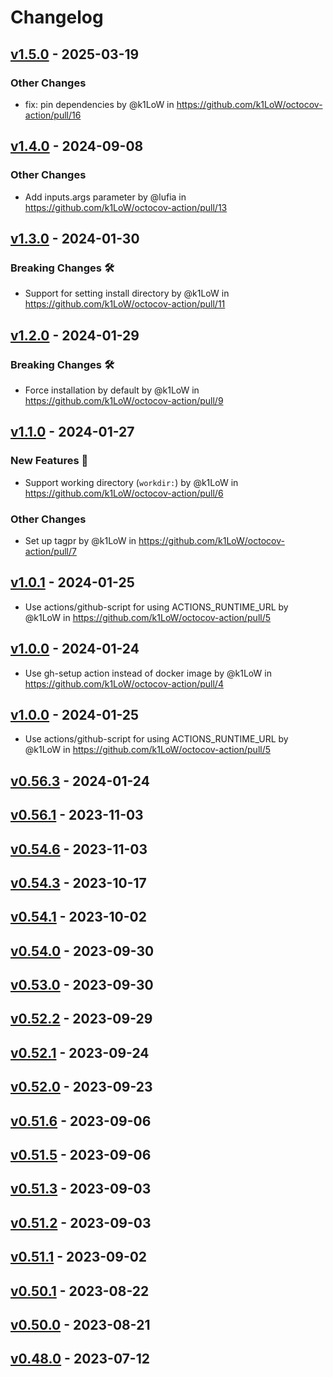 # Changelog

## [v1.5.0](https://github.com/k1LoW/octocov-action/compare/v1.4.0...v1.5.0) - 2025-03-19
### Other Changes
- fix: pin dependencies by @k1LoW in https://github.com/k1LoW/octocov-action/pull/16

## [v1.4.0](https://github.com/k1LoW/octocov-action/compare/v1.3.0...v1.4.0) - 2024-09-08
### Other Changes
- Add inputs.args parameter by @lufia in https://github.com/k1LoW/octocov-action/pull/13

## [v1.3.0](https://github.com/k1LoW/octocov-action/compare/v1.2.0...v1.3.0) - 2024-01-30
### Breaking Changes 🛠
- Support for setting install directory by @k1LoW in https://github.com/k1LoW/octocov-action/pull/11

## [v1.2.0](https://github.com/k1LoW/octocov-action/compare/v1.1.0...v1.2.0) - 2024-01-29
### Breaking Changes 🛠
- Force installation by default by @k1LoW in https://github.com/k1LoW/octocov-action/pull/9

## [v1.1.0](https://github.com/k1LoW/octocov-action/compare/v1.0.1...v1.1.0) - 2024-01-27
### New Features 🎉
- Support working directory (`workdir:`) by @k1LoW in https://github.com/k1LoW/octocov-action/pull/6
### Other Changes
- Set up tagpr by @k1LoW in https://github.com/k1LoW/octocov-action/pull/7

## [v1.0.1](https://github.com/k1LoW/octocov-action/compare/v1.0.0...v1.0.1) - 2024-01-25
- Use actions/github-script for using ACTIONS_RUNTIME_URL by @k1LoW in https://github.com/k1LoW/octocov-action/pull/5

## [v1.0.0](https://github.com/k1LoW/octocov-action/compare/v0.54.6...v1.0.0) - 2024-01-24
- Use gh-setup action instead of docker image by @k1LoW in https://github.com/k1LoW/octocov-action/pull/4

## [v1.0.0](https://github.com/k1LoW/octocov-action/compare/v1.0.0...v1) - 2024-01-25
- Use actions/github-script for using ACTIONS_RUNTIME_URL by @k1LoW in https://github.com/k1LoW/octocov-action/pull/5

## [v0.56.3](https://github.com/k1LoW/octocov-action/compare/v0.54.6...v0.56.3) - 2024-01-24

## [v0.56.1](https://github.com/k1LoW/octocov-action/compare/v0.54.3...v0.56.1) - 2023-11-03

## [v0.54.6](https://github.com/k1LoW/octocov-action/compare/v0.54.3...v0.54.6) - 2023-11-03

## [v0.54.3](https://github.com/k1LoW/octocov-action/compare/v0.54.1...v0.54.3) - 2023-10-17

## [v0.54.1](https://github.com/k1LoW/octocov-action/compare/v0.54.0...v0.54.1) - 2023-10-02

## [v0.54.0](https://github.com/k1LoW/octocov-action/compare/v0.53.0...v0.54.0) - 2023-09-30

## [v0.53.0](https://github.com/k1LoW/octocov-action/compare/v0.52.2...v0.53.0) - 2023-09-30

## [v0.52.2](https://github.com/k1LoW/octocov-action/compare/v0.52.1...v0.52.2) - 2023-09-29

## [v0.52.1](https://github.com/k1LoW/octocov-action/compare/v0.52.0...v0.52.1) - 2023-09-24

## [v0.52.0](https://github.com/k1LoW/octocov-action/compare/v0.51.6...v0.52.0) - 2023-09-23

## [v0.51.6](https://github.com/k1LoW/octocov-action/compare/v0.51.5...v0.51.6) - 2023-09-06

## [v0.51.5](https://github.com/k1LoW/octocov-action/compare/v0.51.3...v0.51.5) - 2023-09-06

## [v0.51.3](https://github.com/k1LoW/octocov-action/compare/v0.51.2...v0.51.3) - 2023-09-03

## [v0.51.2](https://github.com/k1LoW/octocov-action/compare/v0.51.1...v0.51.2) - 2023-09-03

## [v0.51.1](https://github.com/k1LoW/octocov-action/compare/v0.50.1...v0.51.1) - 2023-09-02

## [v0.50.1](https://github.com/k1LoW/octocov-action/compare/v0.50.0...v0.50.1) - 2023-08-22

## [v0.50.0](https://github.com/k1LoW/octocov-action/compare/v0.48.0...v0.50.0) - 2023-08-21

## [v0.48.0](https://github.com/k1LoW/octocov-action/compare/v0.47.4...v0.48.0) - 2023-07-12
